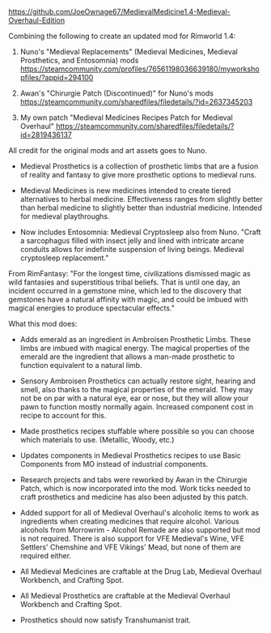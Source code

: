 https://github.com/JoeOwnage67/MedievalMedicine1.4-Medieval-Overhaul-Edition

Combining the following to create an updated mod for Rimworld 1.4:

1) Nuno's "Medieval Replacements" (Medieval Medicines, Medieval Prosthetics, and Entosomnia) mods
   https://steamcommunity.com/profiles/76561198036639180/myworkshopfiles/?appid=294100

2) Awan's "Chirurgie Patch (Discontinued)" for Nuno's mods 
   https://steamcommunity.com/sharedfiles/filedetails/?id=2637345203

3) My own patch "Medieval Medicines Recipes Patch for Medieval Overhaul"
   https://steamcommunity.com/sharedfiles/filedetails/?id=2819436137
   
All credit for the original mods and art assets goes to Nuno. 

- Medieval Prosthetics is a collection of prosthetic limbs that are a fusion of reality and fantasy to give more prosthetic options to medieval runs.

- Medieval Medicines is new medicines intended to create tiered alternatives to herbal medicine. Effectiveness ranges from slightly better than herbal medicine to slightly better than industrial medicine. Intended for medieval playthroughs.

- Now includes Entosomnia: Medieval Cryptosleep also from Nuno. "Craft a sarcophagus filled with insect jelly and lined with intricate arcane conduits allows for indefinite suspension of living beings. Medieval cryptosleep replacement."



From RimFantasy: "For the longest time, civilizations dismissed magic as wild fantasies and superstitious tribal beliefs. That is until one day, an incident occurred in a gemstone mine, which led to the discovery that gemstones have a natural affinity with magic, and could be imbued with magical energies to produce spectacular effects."



What this mod does:

- Adds emerald as an ingredient in Ambroisen Prosthetic Limbs. These limbs are imbued with magical energy. The magical properties of the emerald are the ingredient that allows a man-made prosthetic to function equivalent to a natural limb.

- Sensory Ambroisen Prosthetics can actually restore sight, hearing and smell, also thanks to the magical properties of the emerald. They may not be on par with a natural eye, ear or nose, but they will allow your pawn to function mostly normally again. Increased component cost in recipe to account for this.

- Made prosthetics recipes stuffable where possible so you can choose which materials to use. (Metallic, Woody, etc.)

- Updates components in Medieval Prosthetics recipes to use Basic Components from MO instead of industrial components.

- Research projects and tabs were reworked by Awan in the Chirurgie Patch, which is now incorporated into the mod. Work ticks needed to craft prosthetics and medicine has also been adjusted by this patch.

- Added support for all of Medieval Overhaul's alcoholic items to work as ingredients when creating medicines that require alcohol. Various alcohols from Morrowrim - Alcohol Remade are also supported but mod is not required. There is also support for VFE Medieval's Wine, VFE Settlers' Chemshine and VFE Vikings' Mead, but none of them are required either.

- All Medieval Medicines are craftable at the Drug Lab, Medieval Overhaul Workbench, and Crafting Spot.

- All Medieval Prosthetics are craftable at the Medieval Overhaul Workbench and Crafting Spot.

- Prosthetics should now satisfy Transhumanist trait. 

